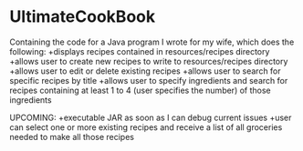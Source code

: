 # UltimateCookBook
Containing the code for a Java program I wrote for my wife, which does the following:
+displays recipes contained in resources/recipes directory
+allows user to create new recipes to write to resources/recipes directory
+allows user to edit or delete existing recipes
+allows user to search for specific recipes by title
+allows user to specify ingredients and search for recipes containing at least 1 to 4 (user specifies the number) of those ingredients

UPCOMING:
+executable JAR as soon as I can debug current issues
+user can select one or more existing recipes and receive a list of all groceries needed to make all those recipes
